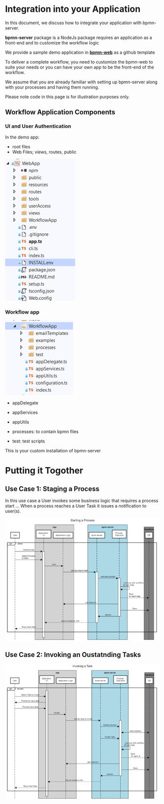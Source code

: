 # Integration into your Application
In this document, we discuss how to integrate your application with bpmn-server.

**bpmn-server** package is a NodeJs package requires an application as a front-end and to customize the workflow logic

We provide a sample demo application in **[bpmn-web](https://github.com/bpmnServer/bpmn-web)** as a github template

To deliver a complete workflow, you need to customize the bpmn-web to suite your needs or you can have your own app to be the front-end of the workflow.

We assume that you are already familiar with setting up bpmn-server along with your processes and having them running.

Please note code in this page is for illustration purposes only.


## Workflow Application Components

### UI and User Authentication

In the demo app:
- root files
- Web Files; views, routes, public

![](images/bpmn-web-folders.png)
### Workflow app

![](images/workflowApp-folders.png)

- appDelegate

- appServices

- appUtils

- processes: to contain bpmn files

- test: test scripts

This is your custom installation of bpmn-server 


# Putting it Togother

## Use Case 1: Staging a Process
In this use case a User invokes some business logic that requires a process start ...
When a process reaches a User Task it issues a notification to user(s).

![](images/processStart.png)

## Use Case 2: Invoking an Oustatnding Tasks


![](images/invokeTask.png)

